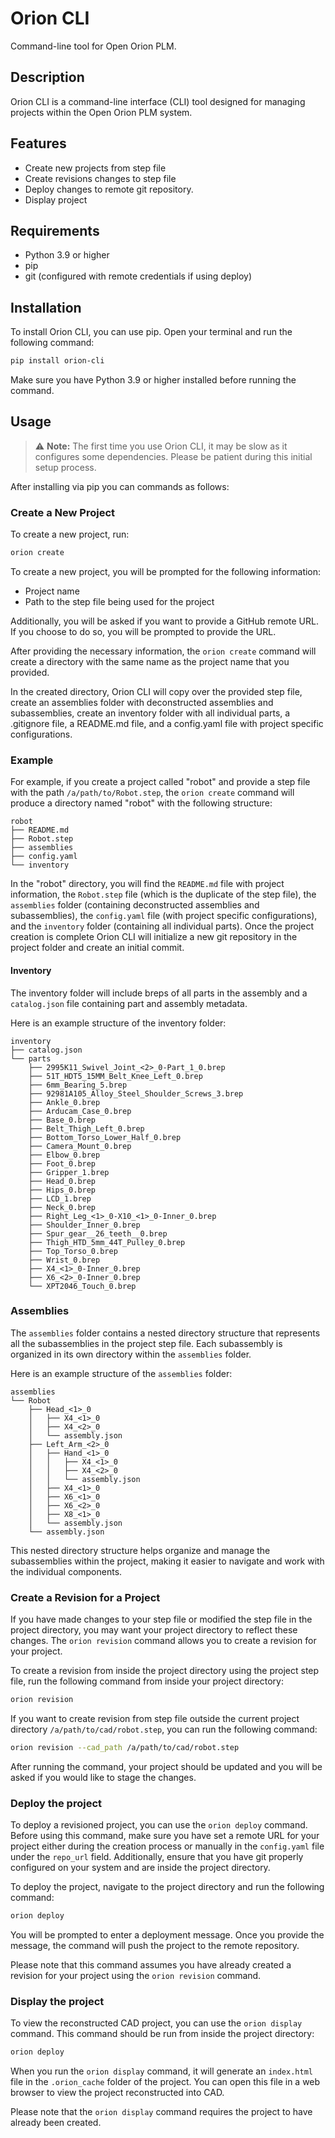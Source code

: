 
# Orion CLI

Command-line tool for Open Orion PLM.

## Description

Orion CLI is a command-line interface (CLI) tool designed for managing projects within the Open Orion PLM system.

## Features

- Create new projects from step file
- Create revisions changes to step file
- Deploy changes to remote git repository.
- Display project 

## Requirements

- Python 3.9 or higher
- pip
- git (configured with remote credentials if using deploy)


## Installation

To install Orion CLI, you can use pip. Open your terminal and run the following command:

```bash
pip install orion-cli
```

Make sure you have Python 3.9 or higher installed before running the command. 


## Usage

> ⚠️ **Note:** The first time you use Orion CLI, it may be slow as it configures some dependencies. Please be patient during this initial setup process.

After installing via pip you can commands as follows:

### Create a New Project

To create a new project, run:

```bash
orion create
```

To create a new project, you will be prompted for the following information:

- Project name
- Path to the step file being used for the project

Additionally, you will be asked if you want to provide a GitHub remote URL. If you choose to do so, you will be prompted to provide the URL.

After providing the necessary information, the `orion create` command will create a directory with the same name as the project name that you provided.

In the created directory, Orion CLI will copy over the provided step file, create an assemblies folder with deconstructed assemblies and subassemblies, create an inventory folder with all individual parts, a .gitignore file, a README.md file, and a config.yaml file with project specific configurations.

### Example

For example, if you create a project called "robot" and provide a step file with the path `/a/path/to/Robot.step`, the `orion create` command will produce a directory named "robot" with the following structure:

```
robot
├── README.md
├── Robot.step
├── assemblies
├── config.yaml
└── inventory
```

In the "robot" directory, you will find the `README.md` file with project information, the `Robot.step` file (which is the duplicate of the step file), the `assemblies` folder (containing deconstructed assemblies and subassemblies), the `config.yaml` file (with project specific configurations), and the `inventory` folder (containing all individual parts). Once the project creation is complete Orion CLI will initialize a new git repository in the project folder and create an initial commit.

#### Inventory

The inventory folder will include breps of all parts in the assembly and a `catalog.json` file containing part and assembly metadata.

Here is an example structure of the inventory folder:

```
inventory
├── catalog.json
└── parts
    ├── 2995K11_Swivel_Joint_<2>_0-Part_1_0.brep
    ├── 51T_HDT5_15MM_Belt_Knee_Left_0.brep
    ├── 6mm_Bearing_5.brep
    ├── 92981A105_Alloy_Steel_Shoulder_Screws_3.brep
    ├── Ankle_0.brep
    ├── Arducam_Case_0.brep
    ├── Base_0.brep
    ├── Belt_Thigh_Left_0.brep
    ├── Bottom_Torso_Lower_Half_0.brep
    ├── Camera_Mount_0.brep
    ├── Elbow_0.brep
    ├── Foot_0.brep
    ├── Gripper_1.brep
    ├── Head_0.brep
    ├── Hips_0.brep
    ├── LCD_1.brep
    ├── Neck_0.brep
    ├── Right_Leg_<1>_0-X10_<1>_0-Inner_0.brep
    ├── Shoulder_Inner_0.brep
    ├── Spur_gear__26_teeth__0.brep
    ├── Thigh_HTD_5mm_44T_Pulley_0.brep
    ├── Top_Torso_0.brep
    ├── Wrist_0.brep
    ├── X4_<1>_0-Inner_0.brep
    ├── X6_<2>_0-Inner_0.brep
    └── XPT2046_Touch_0.brep

```

### Assemblies

The `assemblies` folder contains a nested directory structure that represents all the subassemblies in the project step file. Each subassembly is organized in its own directory within the `assemblies` folder.

Here is an example structure of the `assemblies` folder:

```
assemblies
└── Robot
    ├── Head_<1>_0
    │   ├── X4_<1>_0
    │   ├── X4_<2>_0
    │   └── assembly.json
    ├── Left_Arm_<2>_0
    │   ├── Hand_<1>_0
    │   │   ├── X4_<1>_0
    │   │   ├── X4_<2>_0
    │   │   └── assembly.json
    │   ├── X4_<1>_0
    │   ├── X6_<1>_0
    │   ├── X6_<2>_0
    │   ├── X8_<1>_0
    │   └── assembly.json
    └── assembly.json

```

This nested directory structure helps organize and manage the subassemblies within the project, making it easier to navigate and work with the individual components.

### Create a Revision for a Project

If you have made changes to your step file or modified the step file in the project directory, you may want your project directory to reflect these changes. The `orion revision` command allows you to create a revision for your project.

To create a revision from inside the project directory using the project step file, run the following command from inside your project directory:

```bash
orion revision
```

If you want to create revision from step file outside the current project directory `/a/path/to/cad/robot.step`, you can run the following command:

```bash
orion revision --cad_path /a/path/to/cad/robot.step
```

After running the command, your project should be updated and you will be asked if you would like to stage the changes.

### Deploy the project

To deploy a revisioned project, you can use the `orion deploy` command. Before using this command, make sure you have set a remote URL for your project either during the creation process or manually in the `config.yaml` file under the `repo_url` field. Additionally, ensure that you have git properly configured on your system and are inside the project directory.

To deploy the project, navigate to the project directory and run the following command:

```bash
orion deploy
```

You will be prompted to enter a deployment message. Once you provide the message, the command will push the project to the remote repository.

Please note that this command assumes you have already created a revision for your project using the `orion revision` command.

### Display the project

To view the reconstructed CAD project, you can use the `orion display` command. This command should be run from inside the project directory:

```bash
orion deploy
```

When you run the `orion display` command, it will generate an `index.html` file in the `.orion_cache` folder of the project. You can open this file in a web browser to view the project reconstructed into CAD.

Please note that the `orion display` command requires the project to have already been created.
